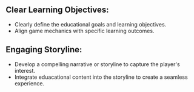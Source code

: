 ## Clear Learning Objectives:
 - Clearly define the educational goals and learning objectives.
 - Align game mechanics with specific learning outcomes.

## Engaging Storyline:
 - Develop a compelling narrative or storyline to capture the player's interest.
 - Integrate eduacational content into the storyline to create a seamless experience.
